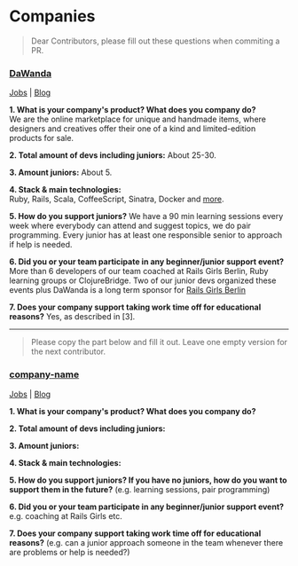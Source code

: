# Companies 
> Dear Contributors, please fill out these questions when commiting a PR.

### [DaWanda](en.dawanda.com/)  
[Jobs](http://jobs.dawanda.com) | [Blog](http://www.codeoclock.com/)  

**1. What is your company's product? What does you company do?**  
We are the online marketplace for unique and handmade items, where designers and creatives offer their one of a kind and limited-edition products for sale.

**2. Total amount of devs including juniors:** About 25-30.

**3. Amount juniors:**  About 5.

**4. Stack & main technologies:**  
Ruby, Rails, Scala, CoffeeScript, Sinatra, Docker and [more](http://stackshare.io/dawanda-gmbh).  

**5. How do you support juniors?** We have a 90 min learning sessions every week where everybody can attend and suggest topics, we do pair programming. Every junior has at least one responsible senior to approach if help is needed.

**6. Did you or your team participate in any beginner/junior support event?** More than 6 developers of our team coached at Rails Girls Berlin, Ruby learning groups or ClojureBridge. Two of our junior devs organized these events plus DaWanda is a long term sponsor for [Rails Girls Berlin](http://railsgirlsberlin.de/)

**7. Does your company support taking work time off for educational reasons?** Yes, as described in [3]. 

---

> Please copy the part below and fill it out. Leave one empty version for the next contributor. 

### [company-name](link)  
[Jobs](link) | [Blog](link) 

**1. What is your company's product? What does you company do?**

**2. Total amount of devs including juniors:** 

**3. Amount juniors:**

**4. Stack & main technologies:** 

**5. How do you support juniors? If you have no juniors, how do you want to support them in the future?** (e.g. learning sessions, pair programming)

**6. Did you or your team participate in any beginner/junior support event?** e.g. coaching at Rails Girls etc.

**7. Does your company support taking work time off for educational reasons?** (e.g. can a junior approach someone in the team whenever there are problems or help is needed?)
